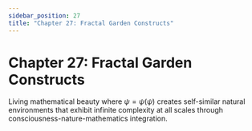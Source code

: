 ```yaml
---
sidebar_position: 27
title: "Chapter 27: Fractal Garden Constructs"
---
```


# Chapter 27: Fractal Garden Constructs

Living mathematical beauty where $\psi = \psi(\psi)$ creates self-similar natural environments that exhibit infinite complexity at all scales through consciousness-nature-mathematics integration. 